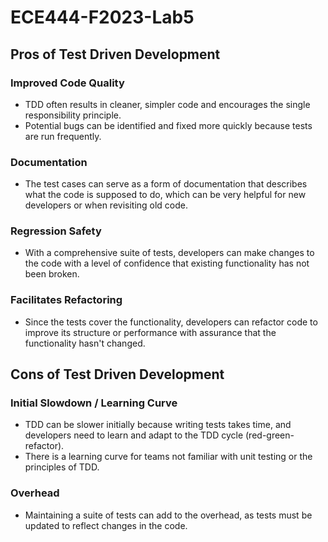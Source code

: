 # ECE444-F2023-Lab5

## Pros of Test Driven Development

### Improved Code Quality

- TDD often results in cleaner, simpler code and encourages the single responsibility principle.
- Potential bugs can be identified and fixed more quickly because tests are run frequently.

### Documentation

- The test cases can serve as a form of documentation that describes what the code is supposed to do, which can be very helpful for new developers or when revisiting old code.

### Regression Safety

- With a comprehensive suite of tests, developers can make changes to the code with a level of confidence that existing functionality has not been broken.

### Facilitates Refactoring

- Since the tests cover the functionality, developers can refactor code to improve its structure or performance with assurance that the functionality hasn't changed.

## Cons of Test Driven Development

### Initial Slowdown / Learning Curve

- TDD can be slower initially because writing tests takes time, and developers need to learn and adapt to the TDD cycle (red-green-refactor).
- There is a learning curve for teams not familiar with unit testing or the principles of TDD.

### Overhead

- Maintaining a suite of tests can add to the overhead, as tests must be updated to reflect changes in the code.
